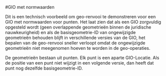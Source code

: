 #GIO met normwaarden

Dit is een technisch voorbeeld om geo-renvooi te demonstreren voor een GIO met normwaarden voor punten.
Het laat zien dat als een GIO zorgvuldig opgesteld wordt (geen overlappende geometrieën binnen de juridische nauwkeurigheid)
en als de basisgeometrie-ID van ongewijzigde geometrieën behouden blijft in verschillende versies van de GIO,
het bepalen van de geo-renvooi sneller verloopt omdat de ongewijzigde geometrieën niet meegenomen hoeven te worden
in de geo-operaties.

De geometrieën bestaan uit punten. Elk punt is een aparte GIO-Locatie.
Als de positie van een punt niet wijzigt in een volgende versie, dan heeft dat punt nog dezelfde basisgeometrie-ID.
